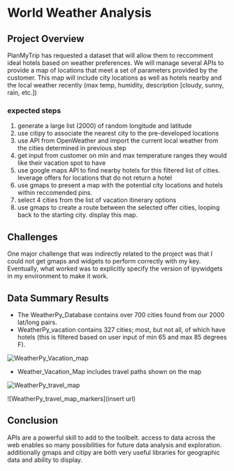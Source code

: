 # World Weather Analysis

## Project Overview
PlanMyTrip has requested a dataset that will allow them to reccomment ideal hotels based on weather preferences. We will manage several APIs to provide a map of locations that meet a set of parameters provided by the customer. This map will include city locations as well as hotels nearby and the local weather recently (max temp, humidity, description [cloudy, sunny, rain, etc.])

### expected steps
1. generate a large list (2000) of random longitude and latitude
2. use citipy to associate the nearest city to the pre-developed locations
3. use API from OpenWeather and import the current local weather from the cities determined in previous step
4. get input from customer on min and max temperature ranges they would like their vacation spot to have
5. use google maps API to find nearby hotels for this filtered list of cities. leverage offers for locations that do not return a hotel
6. use gmaps to present a map with the potential city locations and hotels within reccomended pins. 
7. select 4 cities from the list of vacation itinerary options
8. use gmaps to create a route between the selected offer cities, looping back to the starting city. display this map. 

## Challenges

One major challenge that was indirectly related to the project was that I could not get gmaps and widgets to perform correctly with my key. Eventually, what worked was to explicitly specify the version of ipywidgets in my environment to make it work. 

## Data Summary Results
- The WeatherPy_Database contains over 700 cities found from our 2000 lat/long pairs.
- WeatherPy_vacation contains 327 cities; most, but not all, of which have hotels (this is filtered based on user input of min 65 and max 85 degrees F).

![WeatherPy_Vacation_map](C:\Users\jasmi\Desktop\Class\Module-6-\Module-6-API\Vacation_Search\WeatherPyShot.PNG)

- Weather_Vacation_Map includes travel paths shown on the map

![WeatherPy_travel_map](C:\Users\jasmi\Desktop\Class\Module-6-\Module-6-API\Vacation_Itinerary\TavelMap.PNG)

![WeatherPy_travel_map_markers](insert url)

## Conclusion
APIs are a powerful skill to add to the toolbelt. access to data across the web enables so many possibilities for future data analysis and exploration. 
additionally gmaps and citipy are both very useful libraries for geographic data and ability to display. 